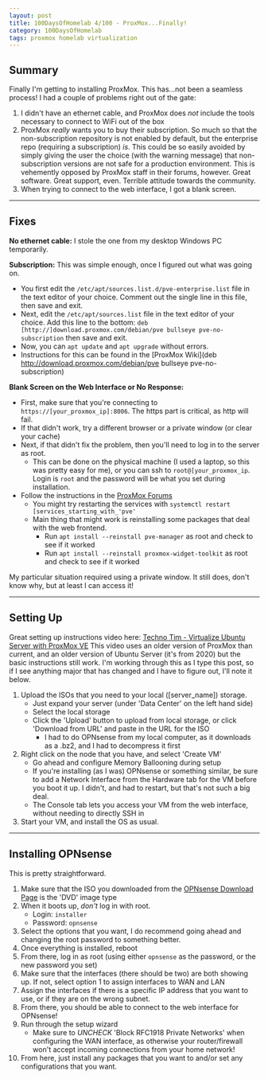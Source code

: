 ```yaml
---
layout: post
title: 100DaysOfHomelab 4/100 - ProxMox...Finally!
category: 100DaysOfHomelab
tags: proxmox homelab virtualization
---
```

## Summary
Finally I'm getting to installing ProxMox. This has...not been a seamless process! I had a couple of problems right out of the gate:
1. I didn't have an ethernet cable, and ProxMox does _not_ include the tools necessary to connect to WiFi out of the box
2. ProxMox _really_ wants you to buy their subscription. So much so that the non-subscription repository is not enabled by default, but the enterprise repo (requiring a subscription) _is_. This could be so easily avoided by simply giving the user the choice (with the warning message) that non-subscription versions are not safe for a production environment. This is vehemently opposed by ProxMox staff in their forums, however. Great software. Great support, even. Terrible attitude towards the community.
3. When trying to connect to the web interface, I got a blank screen.

----

## Fixes
**No ethernet cable:** I stole the one from my desktop Windows PC temporarily.

**Subscription:** This was simple enough, once I figured out what was going on.
* You first edit the ```/etc/apt/sources.list.d/pve-enterprise.list``` file in the text editor of your choice. Comment out the single line in this file, then save and exit.
* Next, edit the ```/etc/apt/sources.list``` file in the text editor of your choice. Add this line to the bottom: ```deb [http://]download.proxmox.com/debian/pve bullseye pve-no-subscription``` then save and exit.
* Now, you can ```apt update``` and ```apt upgrade``` without errors.
* Instructions for this can be found in the [ProxMox Wiki](deb http://download.proxmox.com/debian/pve bullseye pve-no-subscription)

**Blank Screen on the Web Interface or No Response:**
* First, make sure that you're connecting to ```https://[your_proxmox_ip]:8006```. The https part is critical, as http will fail.
* If that didn't work, try a different browser or a private window (or clear your cache)
* Next, if that didn't fix the problem, then you'll need to log in to the server as root.
	- This can be done on the physical machine (I used a laptop, so this was pretty easy for me), or you can ssh to ```root@[your_proxmox_ip```. Login is `root` and the password will be what you set during installation.
* Follow the instructions in the [ProxMox Forums](https://forum.proxmox.com/threads/blank-web-interface.81356/)
	- You might try restarting the services with ```systemctl restart [services_starting_with_'pve'```
	- Main thing that might work is reinstalling some packages that deal with the web frontend.
		+ Run ```apt install --reinstall pve-manager``` as root and check to see if it worked
		+ Run ```apt install --reinstall proxmox-widget-toolkit``` as root and check to see if it worked

My particular situation required using a private window. It still does, don't know why, but at least I can access it!

----

## Setting Up
Great setting up instructions video here: [Techno Tim - Virtualize Ubuntu Server with ProxMox VE](https://www.youtube.com/watch?v=YR9SNDD8WB4)
This video uses an older version of ProxMox than current, and an older version of Ubuntu Server (it's from 2020) but the basic instructions still work. I'm working through this as I type this post, so if I see anything major that has changed and I have to figure out, I'll note it below.
1. Upload the ISOs that you need to your local ([server_name]) storage.
	- Just expand your server (under 'Data Center' on the left hand side)
	- Select the local storage
	- Click the 'Upload' button to upload from local storage, or click 'Download from URL' and paste in the URL for the ISO
		+ I had to do OPNsense from my local computer, as it downloads as a .bz2, and I had to decompress it first
2. Right click on the node that you have, and select 'Create VM'
	- Go ahead and configure Memory Ballooning during setup
	- If you're installing (as I was) OPNsense or something similar, be sure to add a Network Interface from the Hardware tab for the VM before you boot it up. I didn't, and had to restart, but that's not such a big deal.
	- The Console tab lets you access your VM from the web interface, without needing to directly SSH in
3. Start your VM, and install the OS as usual.

----

## Installing OPNsense
This is pretty straightforward.
1. Make sure that the ISO you downloaded from the [OPNsense Download Page](https://opnsense.org/download/) is the 'DVD' image type
2. When it boots up, _don't_ log in with root.
	- Login: ```installer```
	- Password: ```opnsense```
3. Select the options that you want, I do recommend going ahead and changing the root password to something better.
4. Once everything is installed, reboot
5. From there, log in as root (using either ```opnsense``` as the password, or the new password you set)
6. Make sure that the interfaces (there should be two) are both showing up. If not, select option 1 to assign interfaces to WAN and LAN
7. Assign the interfaces if there is a specific IP address that you want to use, or if they are on the wrong subnet.
8. From there, you should be able to connect to the web interface for OPNsense!
9. Run through the setup wizard 
	- Make sure to _UNCHECK_ 'Block RFC1918 Private Networks' when configuring the WAN interface, as otherwise your router/firewall won't accept incoming connections from your home network!
10. From here, just install any packages that you want to and/or set any configurations that you want.
